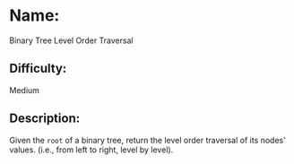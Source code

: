 # Name: 
Binary Tree Level Order Traversal

## Difficulty: 
Medium

## Description: 
Given the `root` of a binary tree, return the level order traversal of its nodes' values. (i.e., from left to right, level by level).